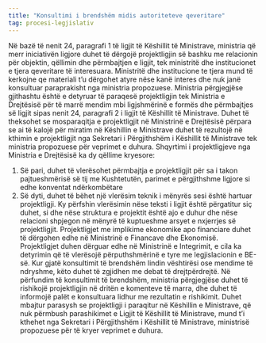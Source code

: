 ```yaml
---
title: "Konsultimi i brendshëm midis autoriteteve qeveritare"
tag: procesi-legjislativ
---
```


Në bazë të nenit 24, paragrafi 1 të ligjit të Këshillit të Ministrave, ministria që merr iniciativën ligjore duhet të dërgojë projektligjin së bashku me relacionin për objektin, qëllimin dhe përmbajtjen e ligjit, tek ministritë dhe institucionet e tjera qeveritare të interesuara. 
Ministritë dhe institucione te tjera mund të kerkojne qe materiali t’u dërgohet atyre nëse kanë interes dhe nuk janë konsultuar paraprakisht nga ministria propozuese. Ministria përgjegjëse gjithashtu është e detyruar të paraqesë projektligjin tek Ministria e Drejtësisë për të marrë mendim mbi ligjshmërinë e formës dhe përmbajtjes së ligjit sipas nenit 24, paragrafi 2 i ligjit të Këshillit të Ministrave. Duhet të theksohet se mosparaqitja e projektligjit në Ministrinë e Drejtësisë përpara se ai të kalojë për miratim në Këshillin e Ministrave duhet të rezultojë në kthimin e projektligjit nga Sekretari i Përgjithshëm i Këshillit të Ministrave tek ministria propozuese për veprimet e duhura. Shqyrtimi i projektligjeve nga Ministria e Drejtësisë ka dy qëllime kryesore:
1.	Së pari, duhet të vlerësohet përmbajtja e projektligjit për sa i takon pajtueshmërisë së tij me Kushtetutën, parimet e përgjithshme ligjore si edhe konventat ndërkombëtare 
2.	Së dyti, duhet të bëhet një vlerësim teknik i mënyrës sesi është hartuar projektligji. Ky përfshin vlerësimin nëse teksti i ligjit është përgatitur siç duhet, si dhe nëse struktura e projektit është ajo e duhur dhe nëse relacioni shpjegon në mënyrë të kuptueshme arsyet e nxjerrjes së projektligjit. 
Projektligjet me implikime ekonomike apo financiare duhet të dërgohen edhe në Ministrinë e Financave dhe Ekonomisë.
Projektligjet duhen dërguar edhe në Ministrinë e Integrimit, e cila ka detyrimin që të vlerësojë përputhshmërinë e tyre me legjislacionin e BE-së.
Kur gjatë konsultimit të brendshëm lindin vështirësi ose mendime të ndryshme, këto duhet të zgjidhen me debat të drejtpërdrejtë. Në përfundim të konsultimit të brendshëm, ministria përgjegjëse duhet të rishikojë projektligjin në dritën e komenteve të marra, dhe duhet të informojë palët e konsultuara lidhur me rezultatin e rishikimit. 
Duhet mbajtur parasysh se projektligji i paraqitur në Këshillin e Ministrave, që nuk përmbush parashikimet e Ligjit të Këshillit të Ministrave, mund t’i kthehet nga Sekretari i Përgjithshëm i Këshillit të Ministrave, ministrisë propozuese për të kryer veprimet e duhura.
